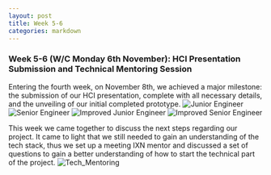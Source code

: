 ```yaml
---
layout: post
title: Week 5-6
categories: markdown
---
```

### Week 5-6 (W/C Monday 6th November): HCI Presentation Submission and Technical Mentoring Session ###

Entering the fourth week, on November 8th, we achieved a major milestone: the submission of our HCI presentation, complete with all necessary details, and the unveiling of our initial completed prototype.
![Junior Engineer](/2023/group43/assets/images/blogs/Prototype1.png)
![Senior Engineer](/2023/group43/assets/images/blogs/Prototype2.png)
![Improved Junior Engineer](/2023/group43/assets/images/blogs/Prototype3.png)
![Improved Senior Engineer](/2023/group43/assets/images/blogs/Prototype4.png)

This week we came together to discuss the next steps regarding our project. It came to light that we still needed to gain an understanding of the tech stack, thus we set up a meeting IXN mentor and discussed a set of questions to gain a better understanding of how to start the technical part of the project.
![Tech_Mentoring](/2023/group43/assets/images/blogs/Tech_mentoring.png)